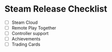 # Steam Release Checklist

- [ ] Steam Cloud
- [ ] Remote Play Together
- [ ] Controller support
- [ ] Achievements
- [ ] Trading Cards
